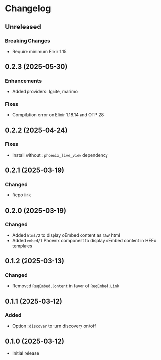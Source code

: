 # Changelog

## Unreleased

### Breaking Changes
  * Require minimum Elixir 1.15

## 0.2.3 (2025-05-30)

### Enhancements
  * Added providers: Ignite, marimo

### Fixes
  * Compilation error on Elixir 1.18.14 and OTP 28

## 0.2.2 (2025-04-24)

### Fixes
  * Install without `:phoenix_live_view` dependency

## 0.2.1 (2025-03-19)

### Changed
  * Repo link

## 0.2.0 (2025-03-19)

### Changed
  * Added `html/2` to display oEmbed content as raw html
  * Added `embed/1` Phoenix component to display oEmbed content in HEEx templates

## 0.1.2 (2025-03-13)

### Changed
  * Removed `ReqEmbed.Content` in favor of `ReqEmbed.Link`

## 0.1.1 (2025-03-12)

### Added
  * Option `:discover` to turn discovery on/off

## 0.1.0 (2025-03-12)

  * Initial release
